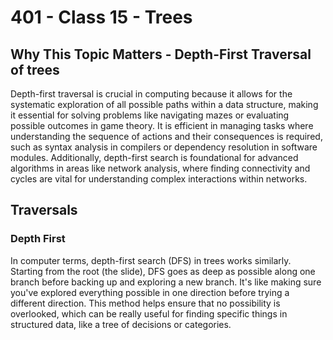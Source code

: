 # 401 - Class 15 - Trees

## Why This Topic Matters - Depth-First Traversal of trees

Depth-first traversal is crucial in computing because it allows for the systematic exploration of all possible paths within a data structure, making it essential for solving problems like navigating mazes or evaluating possible outcomes in game theory. It is efficient in managing tasks where understanding the sequence of actions and their consequences is required, such as syntax analysis in compilers or dependency resolution in software modules. Additionally, depth-first search is foundational for advanced algorithms in areas like network analysis, where finding connectivity and cycles are vital for understanding complex interactions within networks.

## Traversals

### Depth First

In computer terms, depth-first search (DFS) in trees works similarly. Starting from the root (the slide), DFS goes as deep as possible along one branch before backing up and exploring a new branch. It's like making sure you've explored everything possible in one direction before trying a different direction. This method helps ensure that no possibility is overlooked, which can be really useful for finding specific things in structured data, like a tree of decisions or categories.
